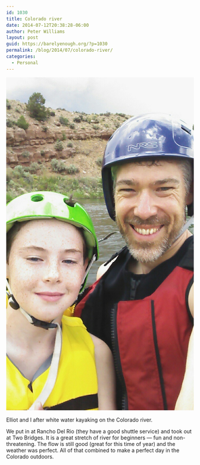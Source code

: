 ```yaml
---
id: 1030
title: Colorado river
date: 2014-07-12T20:38:28-06:00
author: Peter Williams
layout: post
guid: https://barelyenough.org/?p=1030
permalink: /blog/2014/07/colorado-river/
categories:
  - Personal
---
```

[<img title="wp-1405219346526" class="alignleft" alt="image" src="/wp-content/uploads/2014/07/wpid-wp-1405219346526.jpeg" />](/wp-content/uploads/2014/07/wpid-wp-1405219346526.jpeg)

Elliot and I after white water kayaking on the Colorado river.

We put in at Rancho Del Rio (they have a good shuttle service) and took out at Two Bridges. It is a great stretch of river for beginners &#8212; fun and non-threatening. The flow is still good (great for this time of year) and the weather was perfect. All of that combined to make a perfect day in the Colorado outdoors.
